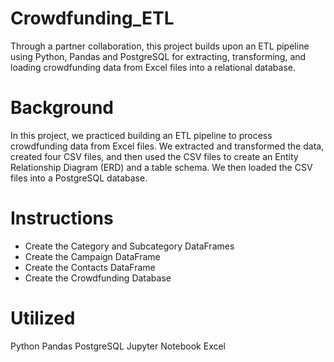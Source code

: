 # Crowdfunding_ETL
Through a partner collaboration, this project builds upon an ETL pipeline using Python, Pandas and PostgreSQL for extracting, transforming, and loading crowdfunding data from Excel files into a relational database.

# Background
In this project, we practiced building an ETL pipeline to process crowdfunding data from Excel files. We extracted and transformed the data, created four CSV files, and then used the CSV files to create an Entity Relationship Diagram (ERD) and a table schema. We then loaded the CSV files into a PostgreSQL database.

# Instructions
- Create the Category and Subcategory DataFrames
- Create the Campaign DataFrame
- Create the Contacts DataFrame
- Create the Crowdfunding Database

# Utilized 
Python
Pandas
PostgreSQL
Jupyter Notebook
Excel
